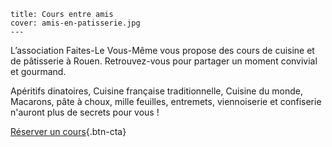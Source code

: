     title: Cours entre amis
    cover: amis-en-patisserie.jpg
    ---
L’association  Faites-Le Vous-Même  vous propose des cours de cuisine et de pâtisserie à Rouen.
Retrouvez-vous pour partager un moment convivial et gourmand. 

Apéritifs dinatoires, Cuisine française traditionnelle, Cuisine du monde, Macarons, pâte à choux, mille feuilles, entremets, viennoiserie et confiserie n'auront plus de secrets pour vous !

[Réserver un cours](planning){.btn-cta}